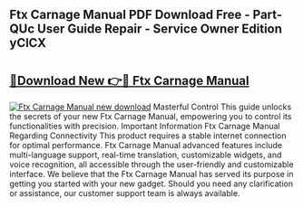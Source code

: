 ## Ftx Carnage Manual PDF Download Free - Part-QUc User Guide Repair - Service Owner Edition yClCX

# <h2><a href="http://cf12.oget.top/?id=Ftx+Carnage+Manual">🔗Download New 👉🔴 Ftx Carnage Manual</a></h2>

[![Ftx Carnage Manual new download](https://i.imgur.com/5g1atiW.png)](http://cf12.oget.top/?id=Ftx+Carnage+Manual)
Masterful Control This guide unlocks the secrets of your new Ftx Carnage Manual, empowering you to control its functionalities with precision. Important Information Ftx Carnage Manual Regarding Connectivity This product requires a stable internet connection for optimal performance. Ftx Carnage Manual advanced features include multi-language support, real-time translation, customizable widgets, and voice recognition, all accessible through the user-friendly and customizable interface. We believe that the Ftx Carnage Manual has served its purpose in getting you started with your new gadget. Should you need any clarification or assistance, our customer support team is always available.
